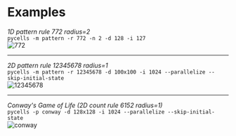 # Examples

_1D pattern rule 772 radius=2_<br>
`pycells -m pattern -r 772 -n 2 -d 128 -i 127`<br>
![772](https://media.githubusercontent.com/media/timfi/pycells/master/images/772.png)

---

_2D pattern rule 12345678 radius=1_<br>
`pycells -m pattern -r 12345678 -d 100x100 -i 1024 --parallelize --skip-initial-state`<br>
![12345678](https://media.githubusercontent.com/media/timfi/pycells/master/images/12345678.gif)

---

_Conway's Game of Life (2D count rule 6152 radius=1)_<br>
`pycells -p conway -d 128x128 -i 1024 --parallelize --skip-initial-state`<br>
![conway](https://media.githubusercontent.com/media/timfi/pycells/master/images/long_conway.gif)